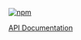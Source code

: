 [![npm](https://img.shields.io/npm/v/@acoustic-content-sdk/ng-hbs-edit.svg?style=flat-square)](https://www.npmjs.com/package/@acoustic-content-sdk/ng-hbs-edit)

[API Documentation](./markdown/ng-hbs-edit.md)
